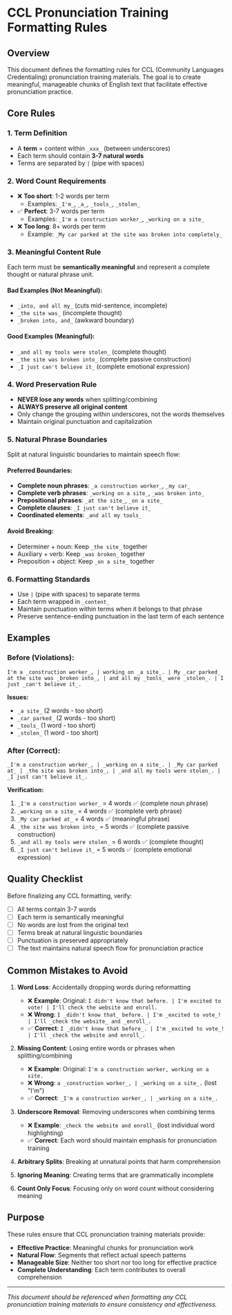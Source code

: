 # CCL Pronunciation Training Formatting Rules

## Overview
This document defines the formatting rules for CCL (Community Languages Credentialing) pronunciation training materials. The goal is to create meaningful, manageable chunks of English text that facilitate effective pronunciation practice.

## Core Rules

### 1. Term Definition
- A **term** = content within `_xxx_` (between underscores)
- Each term should contain **3-7 natural words**
- Terms are separated by ` | ` (pipe with spaces)

### 2. Word Count Requirements
- ❌ **Too short**: 1-2 words per term
  - Examples: `_I'm_`, `_a_`, `_tools_`, `_stolen_`
- ✅ **Perfect**: 3-7 words per term
  - Examples: `_I'm a construction worker_`, `_working on a site_`
- ❌ **Too long**: 8+ words per term
  - Example: `_My car parked at the site was broken into completely_`

### 3. Meaningful Content Rule
Each term must be **semantically meaningful** and represent a complete thought or natural phrase unit.

#### Bad Examples (Not Meaningful):
- `_into, and all my_` (cuts mid-sentence, incomplete)
- `_the site was_` (incomplete thought)
- `_broken into, and_` (awkward boundary)

#### Good Examples (Meaningful):
- `_and all my tools were stolen_` (complete thought)
- `_the site was broken into_` (complete passive construction)
- `_I just can't believe it_` (complete emotional expression)

### 4. Word Preservation Rule
- **NEVER lose any words** when splitting/combining
- **ALWAYS preserve all original content**
- Only change the grouping within underscores, not the words themselves
- Maintain original punctuation and capitalization

### 5. Natural Phrase Boundaries
Split at natural linguistic boundaries to maintain speech flow:

#### Preferred Boundaries:
- **Complete noun phrases**: `_a construction worker_`, `_my car_`
- **Complete verb phrases**: `_working on a site_`, `_was broken into_`
- **Prepositional phrases**: `_at the site_`, `_on a site_`
- **Complete clauses**: `_I just can't believe it_`
- **Coordinated elements**: `_and all my tools_`

#### Avoid Breaking:
- Determiner + noun: Keep `_the site_` together
- Auxiliary + verb: Keep `_was broken_` together
- Preposition + object: Keep `_on a site_` together

### 6. Formatting Standards
- Use ` | ` (pipe with spaces) to separate terms
- Each term wrapped in `_content_`
- Maintain punctuation within terms when it belongs to that phrase
- Preserve sentence-ending punctuation in the last term of each sentence

## Examples

### Before (Violations):
```
I'm a _construction worker_, | working on _a site_. | My _car parked_ at the site was _broken into_, | and all my _tools_ were _stolen_. | I just _can't believe it_.
```

**Issues:**
- `_a site_` (2 words - too short)
- `_car parked_` (2 words - too short)
- `_tools_` (1 word - too short)
- `_stolen_` (1 word - too short)

### After (Correct):
```
_I'm a construction worker_, | _working on a site_. | _My car parked at_ | _the site was broken into_, | _and all my tools were stolen_. | _I just can't believe it_.
```

**Verification:**
1. `_I'm a construction worker_` = 4 words ✅ (complete noun phrase)
2. `_working on a site_` = 4 words ✅ (complete verb phrase)
3. `_My car parked at_` = 4 words ✅ (meaningful phrase)
4. `_the site was broken into_` = 5 words ✅ (complete passive construction)
5. `_and all my tools were stolen_` = 6 words ✅ (complete thought)
6. `_I just can't believe it_` = 5 words ✅ (complete emotional expression)

## Quality Checklist

Before finalizing any CCL formatting, verify:

- [ ] All terms contain 3-7 words
- [ ] Each term is semantically meaningful
- [ ] No words are lost from the original text
- [ ] Terms break at natural linguistic boundaries
- [ ] Punctuation is preserved appropriately
- [ ] The text maintains natural speech flow for pronunciation practice

## Common Mistakes to Avoid

1. **Word Loss**: Accidentally dropping words during reformatting
   - ❌ **Example**: Original: `I didn't know that before. | I'm excited to vote! | I'll check the website and enroll.`
   - ❌ **Wrong**: `I _didn't know that_ before. | I'm _excited to vote_! | I'll _check the website_ and _enroll_.`
   - ✅ **Correct**: `I _didn't know that before_. | I'm _excited to vote_! | I'll _check the website and enroll_.`
   
2. **Missing Content**: Losing entire words or phrases when splitting/combining
   - ❌ **Example**: Original: `I'm a construction worker, working on a site.`
   - ❌ **Wrong**: `a _construction worker_, | _working on a site_.` (lost "I'm")
   - ✅ **Correct**: `_I'm a construction worker_, | _working on a site_.`

3. **Underscore Removal**: Removing underscores when combining terms
   - ❌ **Example**: `_check the website and enroll_` (lost individual word highlighting)
   - ✅ **Correct**: Each word should maintain emphasis for pronunciation training

4. **Arbitrary Splits**: Breaking at unnatural points that harm comprehension
5. **Ignoring Meaning**: Creating terms that are grammatically incomplete
6. **Count Only Focus**: Focusing only on word count without considering meaning

## Purpose
These rules ensure that CCL pronunciation training materials provide:
- **Effective Practice**: Meaningful chunks for pronunciation work
- **Natural Flow**: Segments that reflect actual speech patterns
- **Manageable Size**: Neither too short nor too long for effective practice
- **Complete Understanding**: Each term contributes to overall comprehension

---

*This document should be referenced when formatting any CCL pronunciation training materials to ensure consistency and effectiveness.*